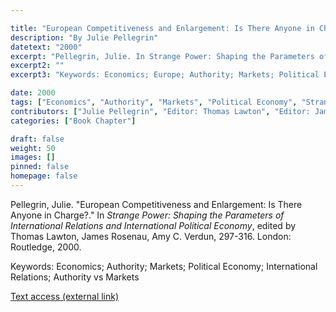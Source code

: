 ```yaml
---

title: "European Competitiveness and Enlargement: Is There Anyone in Charge?"
description: "By Julie Pellegrin"
datetext: "2000"
excerpt: "Pellegrin, Julie. In Strange Power: Shaping the Parameters of International Relations and International Political Economy, edited by Thomas Lawton, James Rosenau, Amy C. Verdun, 297-316. London: Routledge, 2000."
excerpt2: ""
excerpt3: "Keywords: Economics; Europe; Authority; Markets; Political Economy; International Relations; Authority vs Markets"

date: 2000
tags: ["Economics", "Authority", "Markets", "Political Economy", "Strange-Influenced Works", "2000's"]
contributors: ["Julie Pellegrin", "Editor: Thomas Lawton", "Editor: James Rosenau", "Editor: Amy C. Verdun"]
categories: ["Book Chapter"]

draft: false
weight: 50
images: []
pinned: false
homepage: false
---
```


Pellegrin, Julie. "European Competitiveness and Enlargement: Is There Anyone in Charge?." In *Strange Power: Shaping the Parameters of International Relations and International Political Economy*, edited by Thomas Lawton, James Rosenau, Amy C. Verdun, 297-316. London: Routledge, 2000.

Keywords: Economics; Authority; Markets; Political Economy; International Relations; Authority vs Markets

[Text access (external link)](https://www.worldcat.org/title/1022846081)
